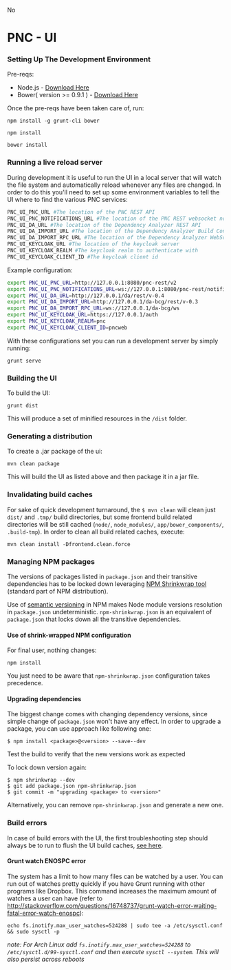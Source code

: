 No
# PNC - UI

### Setting Up The Development Environment

Pre-reqs:

* Node.js - [Download Here](http://nodejs.org/)
* Bower( version >= 0.9.1 ) - [Download Here](http://bower.io/)

Once the pre-reqs have been taken care of, run:

    npm install -g grunt-cli bower

    npm install

    bower install

### Running a live reload server
During development it is useful to run the UI in a local server that will watch the file system and automatically reload whenever any files are changed. In order to do this you'll need to set up some environment variables to tell the UI where to find the various PNC services:

```bash
PNC_UI_PNC_URL #The location of the PNC REST API
PNC_UI_PNC_NOTIFICATIONS_URL #The location of the PNC REST websocket notifications endpoint
PNC_UI_DA_URL #The location of the Dependency Analyzer REST API
PNC_UI_DA_IMPORT_URL #The location of the Dependency Analyzer Build Configuration Generator endpoint
PNC_UI_DA_IMPORT_RPC_URL #The location of the Dependency Analyzer WebSocket JSON-RPC endpoint
PNC_UI_KEYCLOAK_URL #The location of the keycloak server
PNC_UI_KEYCLOAK_REALM #The keycloak realm to authenticate with
PNC_UI_KEYCLOAK_CLIENT_ID #The keycloak client id
```
Example configuration:

```bash
export PNC_UI_PNC_URL=http://127.0.0.1:8080/pnc-rest/v2
export PNC_UI_PNC_NOTIFICATIONS_URL=ws://127.0.0.1:8080/pnc-rest/notifications
export PNC_UI_DA_URL=http://127.0.0.1/da/rest/v-0.4
export PNC_UI_DA_IMPORT_URL=http://127.0.0.1/da-bcg/rest/v-0.3
export PNC_UI_DA_IMPORT_RPC_URL=ws://127.0.0.1/da-bcg/ws
export PNC_UI_KEYCLOAK_URL=https://127.0.0.1/auth
export PNC_UI_KEYCLOAK_REALM=pnc
export PNC_UI_KEYCLOAK_CLIENT_ID=pncweb
```

With these configurations set you can run a development server by simply running:

    grunt serve

### Building the UI

To build the UI:

    grunt dist

This will produce a set of minified resources in the `/dist` folder.

### Generating a distribution

To create a .jar package of the ui:

    mvn clean package

This will build the UI as listed above and then package it in a jar file.

### Invalidating build caches

For sake of quick development turnaround, the `$ mvn clean` will clean just `dist/` and `.tmp/` build directories, but some frontend build related directories will be still cached (`node/`, `node_modules/`, `app/bower_components/`, `.build-tmp`). In order to clean all build related caches, execute:

    mvn clean install -Dfrontend.clean.force


### Managing NPM packages

The versions of packages listed in `package.json` and their transitive dependencies has to be locked down leveraging [NPM Shrinkwrap tool](http://blog.nodejs.org/2012/02/27/managing-node-js-dependencies-with-shrinkwrap/) (standard part of NPM distribution).

Use of [semantic versioning](https://github.com/npm/node-semver) in NPM makes Node module versions resolution in `package.json` undeterministic. `npm-shrinkwrap.json` is an equivalent of `package.json` that locks down all the transitive dependencies.

#### Use of shrink-wrapped NPM configuration

For final user, nothing changes:

    npm install

You just need to be aware that `npm-shrinkwrap.json` configuration takes precedence.

#### Upgrading dependencies

The biggest change comes with changing dependency versions, since simple change of `package.json` won't have any effect. In order to upgrade a package, you can use approach like following one:

    $ npm install <package>@<version> --save--dev

Test the build to verify that the new versions work as expected

To lock down version again:

    $ npm shrinkwrap --dev
    $ git add package.json npm-shrinkwrap.json
    $ git commit -m "upgrading <package> to <version>"

Alternatively, you can remove `npm-shrinkwrap.json` and generate a new one.

### Build errors

In case of build errors with the UI, the first troubleshooting step should always be to run to flush the UI build caches, [see here](#invalidating-build-caches).

#### Grunt watch ENOSPC error

The system has a limit to how many files can be watched by a user. You can run out of watches pretty quickly if you have Grunt running with other programs like Dropbox. This command increases the maximum amount of watches a user can have (refer to http://stackoverflow.com/questions/16748737/grunt-watch-error-waiting-fatal-error-watch-enospc):

    echo fs.inotify.max_user_watches=524288 | sudo tee -a /etc/sysctl.conf && sudo sysctl -p

_note: For Arch Linux add `fs.inotify.max_user_watches=524288` to `/etc/sysctl.d/99-sysctl.conf` and then execute `sysctl --system`. This will also persist across reboots_
